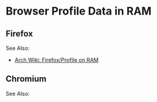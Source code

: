 # Browser Profile Data in RAM

## Firefox

See Also:

- [Arch Wiki: Firefox/Profile on RAM](https://wiki.archlinux.org/title/Firefox/Profile_on_RAM)

## Chromium

See Also:

